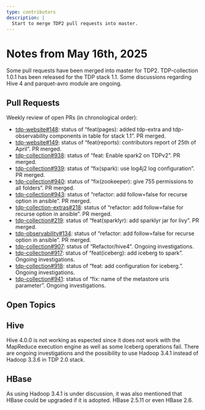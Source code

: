 ```yaml
---
type: contributors
description: |
  Start to merge TDP2 pull requests into master.
---
```


# Notes from May 16th, 2025
 
Some pull requests have been merged into master for TDP2. TDP-collection 1.0.1 has been released for the TDP stack 1.1. Some discussions regarding Hive 4 and parquet-avro module are ongoing.

## Pull Requests

Weekly review of open PRs (in chronological order):

- [tdp-website#148](https://github.com/TOSIT-IO/tdp-website/pull/148): status of “feat(pages): added tdp-extra and tdp-observability components in table for stack 1.1”. PR merged.
- [tdp-website#149](https://github.com/TOSIT-IO/tdp-website/pull/149): status of “feat(reports): contributors report of 25th of April”. PR merged.
- [tdp-collection#938](https://github.com/TOSIT-IO/tdp-collection/pull/938): status of “feat: Enable spark2 on TDPv2”. PR merged.
- [tdp-collection#939](https://github.com/TOSIT-IO/tdp-collection/pull/939): status of “fix(spark): use log4j2 log configuration”. PR merged.
- [tdp-collection#940](https://github.com/TOSIT-IO/tdp-collection/pull/940): status of “fix(zookeeper): give 755 permissions to all folders”. PR merged.
- [tdp-collection#943](https://github.com/TOSIT-IO/tdp-collection/pull/943): status of “refactor: add follow=false for recurse option in ansible”. PR merged.
- [tdp-collection-extras#218](https://github.com/TOSIT-IO/tdp-collection-extras/pull/218): status of “refactor: add follow=false for recurse option in ansible”. PR merged.
- [tdp-collection#219](https://github.com/TOSIT-IO/tdp-collection-extras/pull/219): status of “feat(sparklyr): add sparklyr jar for livy”. PR merged.
- [tdp-observability#134](https://github.com/TOSIT-IO/tdp-observability/pull/134): status of “refactor: add follow=false for recurse option in ansible”. PR merged.
- [tdp-collection#907](https://github.com/TOSIT-IO/tdp-collection/pull/907): status of “Refactor/hive4”. Ongoing investigations.
- [tdp-collection#917](https://github.com/TOSIT-IO/tdp-collection/pull/917): status of “feat(iceberg): add iceberg to spark”. Ongoing investigations.
- [tdp-collection#918](https://github.com/TOSIT-IO/tdp-collection/pull/918): status of “feat: add configuration for iceberg.”. Ongoing investigations.
- [tdp-collection#941](https://github.com/TOSIT-IO/tdp-collection/pull/941): status of “fix: name of the metastore uris parameter”. Ongoing investigations.

## Open Topics

## Hive

Hive 4.0.0 is not working as espected since it does not work with the MapReduce execution engine as well as some Iceberg operations fail. There are ongoing investigations and the possibility to use Hadoop 3.4.1 instead of Hadoop 3.3.6 in TDP 2.0 stack.

## HBase

As using Hadoop 3.4.1 is under discussion, it was also mentioned that HBase could be upgraded if it is adopted. HBase 2.5.11 or even HBase 2.6. 
